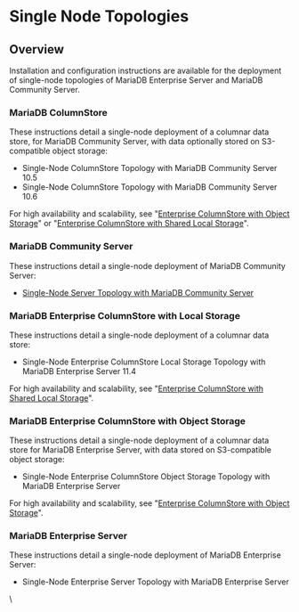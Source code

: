 # Single Node Topologies

## Overview

Installation and configuration instructions are available for the deployment of single-node topologies of MariaDB Enterprise Server and MariaDB Community Server.

### MariaDB ColumnStore

These instructions detail a single-node deployment of a columnar data store, for MariaDB Community Server, with data optionally stored on S3-compatible object storage:

* Single-Node ColumnStore Topology with MariaDB Community Server 10.5
* Single-Node ColumnStore Topology with MariaDB Community Server 10.6

For high availability and scalability, see "[Enterprise ColumnStore with Object Storage](../columnstore-object-storage/)" or "[Enterprise ColumnStore with Shared Local Storage](../columnstore-shared-local-storage/)".

### MariaDB Community Server

These instructions detail a single-node deployment of MariaDB Community Server:

* [Single-Node Server Topology with MariaDB Community Server](community-server.md)

### MariaDB Enterprise ColumnStore with Local Storage

These instructions detail a single-node deployment of a columnar data store:

* Single-Node Enterprise ColumnStore Local Storage Topology with MariaDB Enterprise Server 11.4

For high availability and scalability, see "[Enterprise ColumnStore with Shared Local Storage](../columnstore-shared-local-storage/)".

### MariaDB Enterprise ColumnStore with Object Storage

These instructions detail a single-node deployment of a columnar data store for MariaDB Enterprise Server, with data stored on S3-compatible object storage:

* Single-Node Enterprise ColumnStore Object Storage Topology with MariaDB Enterprise Server

For high availability and scalability, see "[Enterprise ColumnStore with Object Storage](../columnstore-object-storage/)".

### MariaDB Enterprise Server

These instructions detail a single-node deployment of MariaDB Enterprise Server:

* Single-Node Enterprise Server Topology with MariaDB Enterprise Server

\
